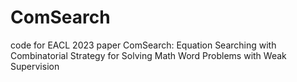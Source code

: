 # ComSearch
code for EACL 2023 paper ComSearch: Equation Searching with Combinatorial Strategy for Solving Math Word Problems with Weak Supervision
